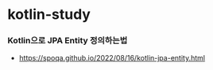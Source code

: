 # kotlin-study







### Kotlin으로 JPA Entity 정의하는법
- https://spoqa.github.io/2022/08/16/kotlin-jpa-entity.html
